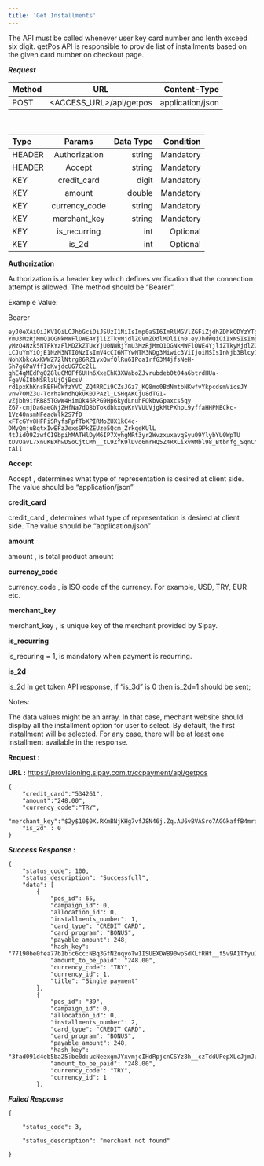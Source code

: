 ```yaml
---
title: 'Get Installments'
---
```


The API must be called whenever user key card number and lenth exceed six digit. getPos API is responsible to provide list of installments based on the given card number on checkout page.

**_Request_**

| Method                        | URL                         | Content-Type         |
| :-------------------------- | :---------------------------: | -------------------: |
| POST | <ACCESS_URL>/api/getpos | application/json |
</br>

| Type                        | Params                         | Data Type         | Condition         |
| :-------------------------- | :---------------------------: | -------------------: | -------------------: |
| HEADER | Authorization | string | Mandatory |
| HEADER | Accept | string | Mandatory |
| KEY | credit_card | digit | Mandatory |
| KEY | amount | double | Mandatory |
| KEY | currency_code | string | Mandatory  |
| KEY | merchant_key | string | Mandatory |
| KEY | is_recurring | int | Optional |
| KEY | is_2d | int | Optional |

**Authorization**

Authorization  is a header key which defines verification that the connection attempt is allowed. The method should  be “Bearer”.

Example Value:

Bearer
``` markup
eyJ0eXAiOiJKV1QiLCJhbGciOiJSUzI1NiIsImp0aSI6ImRlMGVlZGFiZjdhZDhkODYzYTgyMzQ4Nzk5NTFkYzFlMDZkZTUxYjU0NWRj
YmU3MzRjMmQ1OGNkMWFlOWE4YjliZTkyMjdlZGVmZDdlMDliIn0.eyJhdWQiOiIxNSIsImp0aSI6ImRlMGVlZGFiZjdhZDhkODYzYTg
yMzQ4Nzk5NTFkYzFlMDZkZTUxYjU0NWRjYmU3MzRjMmQ1OGNkMWFlOWE4YjliZTkyMjdlZGVmZDdlMDliIiwiaWF0IjoxNTczNzUyNDcy
LCJuYmYiOjE1NzM3NTI0NzIsImV4cCI6MTYwNTM3NDg3Miwic3ViIjoiMSIsInNjb3BlcyI6W119.mDtdzcv15p8SnYjZYJUJrhdskO5
NohXbkcAxKWWZ72lNtrg86RZ1yxQwfQlRu6IPoa1rfG3M4jfsNeH-Sh7g6PaVffIoKvjdcUG7Cc2lL
qhE4qMEdPgO28luCMOFf6UHn6XxeEhK3XWaboZJvrubdeb0t04a6btrdHUa-FgeV6I8bNSRlzUjOjBcsV
rd1pxKhKnsREFHCWfzYVC_ZQ4RRCi9CZsJGz7_KQ8mo0BdNmtbNKwfvYkpcdsmVicsJY
vnw7OMZ3u-TorhakndhQkUK0JPAzl_LSHqAKCju8dTG1-vZjbh9ifRB85TGwW4HimQk46RPG9Hp6kydLnuhFOkbvGpaxcs5qy
Z67-cmjDa6aeGNjZHfNa7dQ8bTokdbkxqwKrVVUUVjgkMtPXhpL9yffaHHPNBCkc-1Vz40nsmNFeaoWlk2S7fD
xFTcGYv8HFFiSRyfsPpfTbXPIRMoZUX1kC4c-DMyQmjuBqtxIwEFzJexs9PkZEUze5Qcm_ZrkqeKUlL
4tJidO9ZzwfCI9bpihMATHlDyM6IP7XyhgMRt3yr2WvzxuxavqSyu09YlybYU0WpTU
tDVOavL7xnuKBXhwDSoCjtCMh__tL9ZfK9lDvq6mrHQ5Z4RXLixvWMbl98_Btbnfg_SqnCNYwL14FSHyeb3lnuF8VFyERwbf-tAlI
```

**Accept**

Accept , determines what type of representation is desired at client side. The value should be “application/json”

**credit_card**

credit_card , determines what type of representation is desired at client side. The value should be “application/json”

**amount**

amount , is total product amount

**currency_code**

currency_code , is ISO code of the currency. For example, USD, TRY, EUR etc.

**merchant_key**

merchant_key , is unique key of the merchant provided by Sipay.

**is_recurring**

is_recuring = 1, is mandatory when payment is recurring.

**is_2d**

is_2d In get token API response, if “is_3d” is 0 then is_2d=1 should be sent;


Notes:

The data values might be an array. In that case, mechant website should display  all the installment option for  user to select. By default, the first installment will be selected. For any  case, there will be at least one installment available in  the response.


**Request :**

**URL :** https://provisioning.sipay.com.tr/ccpayment/api/getpos

``` markup
{
    "credit_card":"534261",
    "amount":"248.00",
    "currency_code":"TRY",
    "merchant_key":"$2y$10$0X.RKmBNjKHg7vfJ8N46j.Zq.AU6vBVASro7AGGkaffB4mrdaV4mO",
    "is_2d" : 0
}
```

**_Success Response_ :**

``` markup
{
    "status_code": 100,
    "status_description": "Successfull",
    "data": [
        {
            "pos_id": 65,
            "campaign_id": 0,
            "allocation_id": 0,
            "installments_number": 1,
            "card_type": "CREDIT CARD",
            "card_program": "BONUS",
            "payable_amount": 248,
            "hash_key": "77190be0fea77b1b:c6cc:NBq3GfN2uqyoTw1ISUEXDWB90wpSdKLfRHt__f5v9A1TfyuJaoiG6ay+xsi5rBASilHpzhNEnKljc5ccTSBeJb0L1lG0y8d6wJntrJ3__NLSw=",
            "amount_to_be_paid": "248.00",
            "currency_code": "TRY",
            "currency_id": 1,
            "title": "Single payment"
        },
        {
            "pos_id": "39",
            "campaign_id": 0,
            "allocation_id": 0,
            "installments_number": 2,
            "card_type": "CREDIT CARD",
            "card_program": "BONUS",
            "payable_amount": 248,
            "hash_key": "3fad091d4eb5ba25:be0d:ucNeexgmJYxvmjcIHdRpjcnCSYz8h__czTddUPepXLcJjmJubxchR+d0__swdpDfQHFJyNisF+gHxIvV1z207CJKIG3G0H0CzeCDLtTt87T10=",
            "amount_to_be_paid": "248.00",
            "currency_code": "TRY",
            "currency_id": 1
        },
```

**_Failed Response_**
``` markup
{

    "status_code": 3,

    "status_description": "merchant not found"

}
```
